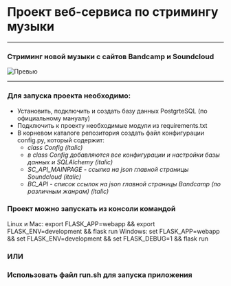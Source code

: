 # Проект веб-сервиса по стримингу музыки
___________________________________________
### Стриминг новой музыки с сайтов Bandcamp и Soundcloud
![Превью](https://pp.userapi.com/c851132/v851132165/1284b1/58bhzTCdwvM.jpg)
______________________________________________________________________________
### Для запуска проекта необходимо:
- Установить, подключить и создать базу данных PostgrteSQL (по официальному мануалу)
- Подключить к проекту необходимые модули из requirements.txt
- В корневом каталоге репозитория создать файл конфигурации config.py, который содержит:
    - *class Config (italic)*
    - *в class Config добавляются все конфигурации и настройки базы данных и SQLAlchemy (italic)*
    - *SC_API_MAINPAGE - ссылка на json главной страницы Soundcloud (italic)*
    - *BC_API - список ссылок на json главной страницы Bandcamp (по различным жанрам) (italic)*
### Проект можно запускать из консоли командой 
Linux и Mac: export FLASK_APP=webapp && export FLASK_ENV=development && flask run
Windows: set FLASK_APP=webapp && set FLASK_ENV=development && set FLASK_DEBUG=1 && flask run
### ИЛИ
### Использовать файл run.sh для запуска приложения

